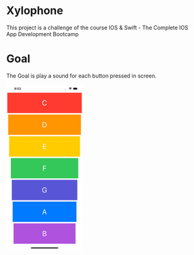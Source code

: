 # Xylophone

This project is a challenge of the course IOS & Swift - The Complete IOS App Development Bootcamp

# Goal

The Goal is play a sound for each button pressed in screen.

<img src="screen.png" alt="screen" width="200"/>

